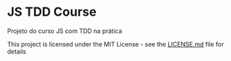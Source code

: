 # JS TDD Course

Projeto do curso JS com TDD na prática

This project is licensed under the MIT License - see the [LICENSE.md](LICENSE.md) file for details
